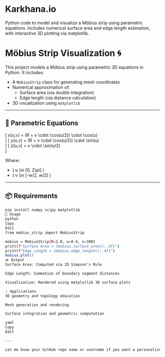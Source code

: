 # Karkhana.io

Python code to model and visualize a Möbius strip using parametric equations. Includes numerical surface area and edge length estimation, with interactive 3D plotting via matplotlib.

# Möbius Strip Visualization 🌀

This project models a Möbius strip using parametric 3D equations in Python. It includes:

- A `MobiusStrip` class for generating mesh coordinates
- Numerical approximation of:
  - Surface area (via double integration)
  - Edge length (via distance calculation)
- 3D visualization using `matplotlib`

---

## 🧠 Parametric Equations

\[
x(u,v) = (R + v \cdot \cos(u/2)) \cdot \cos(u)  
\]
\[
y(u,v) = (R + v \cdot \cos(u/2)) \cdot \sin(u)  
\]
\[
z(u,v) = v \cdot \sin(u/2)  
\]

Where:
- \( u \in [0, 2\pi] \)
- \( v \in [-w/2, w/2] \)

---

## 📦 Requirements

```bash
pip install numpy scipy matplotlib
🚀 Usage
python
Copy
Edit
from mobius_strip import MobiusStrip

mobius = MobiusStrip(R=1.0, w=0.4, n=300)
print(f"Surface Area ≈ {mobius.surface_area():.4f}")
print(f"Edge Length ≈ {mobius.edge_length():.4f}")
mobius.plot()
📊 Output
Surface Area: Computed via 2D Simpson’s Rule

Edge Length: Summation of boundary segment distances

Visualization: Rendered using matplotlib 3D surface plots

💡 Applications
3D geometry and topology education

Mesh generation and rendering

Surface integration and geometric computation

yaml
Copy
Edit

---

Let me know your GitHub repo name or username if you want a personalized version.
